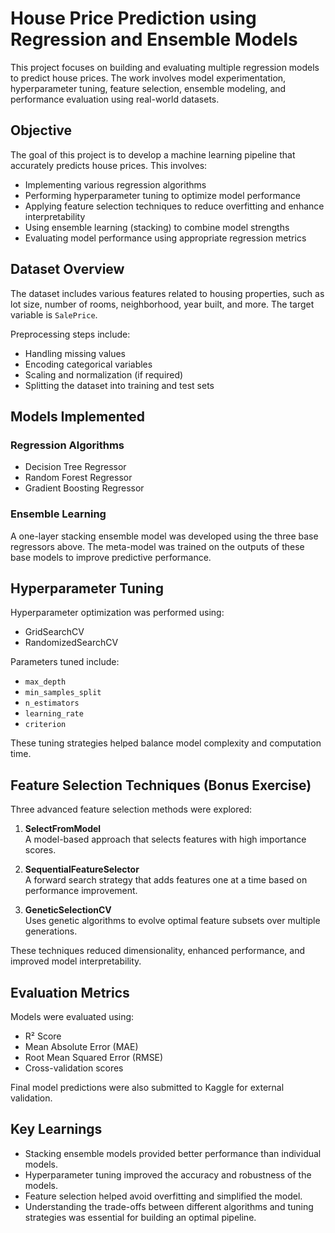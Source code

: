 # House Price Prediction using Regression and Ensemble Models

This project focuses on building and evaluating multiple regression models to predict house prices. The work involves model experimentation, hyperparameter tuning, feature selection, ensemble modeling, and performance evaluation using real-world datasets.

## Objective

The goal of this project is to develop a machine learning pipeline that accurately predicts house prices. This involves:

- Implementing various regression algorithms
- Performing hyperparameter tuning to optimize model performance
- Applying feature selection techniques to reduce overfitting and enhance interpretability
- Using ensemble learning (stacking) to combine model strengths
- Evaluating model performance using appropriate regression metrics

## Dataset Overview

The dataset includes various features related to housing properties, such as lot size, number of rooms, neighborhood, year built, and more. The target variable is `SalePrice`.

Preprocessing steps include:
- Handling missing values
- Encoding categorical variables
- Scaling and normalization (if required)
- Splitting the dataset into training and test sets

## Models Implemented

### Regression Algorithms

- Decision Tree Regressor
- Random Forest Regressor
- Gradient Boosting Regressor

### Ensemble Learning

A one-layer stacking ensemble model was developed using the three base regressors above. The meta-model was trained on the outputs of these base models to improve predictive performance.

## Hyperparameter Tuning

Hyperparameter optimization was performed using:
- GridSearchCV
- RandomizedSearchCV

Parameters tuned include:
- `max_depth`
- `min_samples_split`
- `n_estimators`
- `learning_rate`
- `criterion`

These tuning strategies helped balance model complexity and computation time.

## Feature Selection Techniques (Bonus Exercise)

Three advanced feature selection methods were explored:

1. **SelectFromModel**  
   A model-based approach that selects features with high importance scores.

2. **SequentialFeatureSelector**  
   A forward search strategy that adds features one at a time based on performance improvement.

3. **GeneticSelectionCV**  
   Uses genetic algorithms to evolve optimal feature subsets over multiple generations.

These techniques reduced dimensionality, enhanced performance, and improved model interpretability.

## Evaluation Metrics

Models were evaluated using:

- R² Score
- Mean Absolute Error (MAE)
- Root Mean Squared Error (RMSE)
- Cross-validation scores

Final model predictions were also submitted to Kaggle for external validation.

## Key Learnings

- Stacking ensemble models provided better performance than individual models.
- Hyperparameter tuning improved the accuracy and robustness of the models.
- Feature selection helped avoid overfitting and simplified the model.
- Understanding the trade-offs between different algorithms and tuning strategies was essential for building an optimal pipeline.
